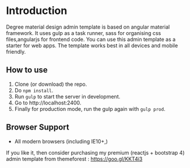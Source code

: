 # Introduction
Degree material design admin template is based on angular material framework. It uses gulp as a task runner, sass for organising css files,angularjs for frontend code. You can use this admin template as a starter for web apps. The template works best in all devices and mobile friendly.

## How to use
1. Clone (or download) the repo.
2. Do `npm install`.
3. Run `gulp` to start the server in development.
4. Go to http://localhost:2400.
5. Finally for production mode, run the gulp again with `gulp prod`.

## Browser Support
- All modern browsers (including IE10+,)

If you like it, then consider purchasing my premium (reactjs + bootstrap 4) admin template from themeforest : https://goo.gl/KKT4i3
